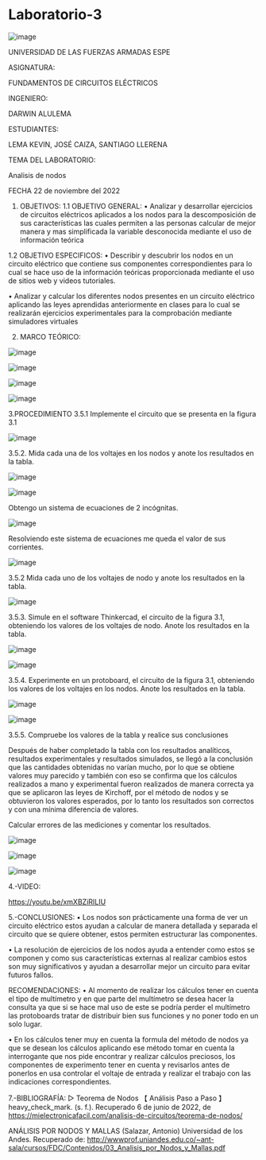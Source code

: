 # Laboratorio-3

![image](https://user-images.githubusercontent.com/116772752/203457428-f2266475-2739-4993-9e01-7761ed21ca25.png)

UNIVERSIDAD DE LAS FUERZAS ARMADAS ESPE

ASIGNATURA:

FUNDAMENTOS DE CIRCUITOS ELÉCTRICOS

INGENIERO:

DARWIN ALULEMA

ESTUDIANTES:

LEMA KEVIN, JOSÉ CAIZA, SANTIAGO LLERENA

TEMA DEL LABORATORIO:

Analisis de nodos

FECHA 22 de noviembre del 2022

1. OBJETIVOS:
1.1 OBJETIVO GENERAL:
• Analizar y desarrollar ejercicios de circuitos eléctricos aplicados a los nodos para la descomposición de sus características las cuales permiten a las personas calcular de mejor manera y mas simplificada la variable desconocida mediante el uso de información teórica

1.2 OBJETIVO ESPECIFICOS:
• Describir y descubrir los nodos en un circuito eléctrico que contiene sus componentes correspondientes para lo cual se hace uso de la información teóricas proporcionada mediante el uso de sitios web y videos tutoriales.

• Analizar y calcular los diferentes nodos presentes en un circuito eléctrico aplicando las leyes aprendidas anteriormente en clases para lo cual se realizarán ejercicios experimentales para la comprobación mediante simuladores virtuales

2. MARCO TEÓRICO:

![image](https://user-images.githubusercontent.com/116772752/203457536-1fc0c3ea-69f6-4a28-aa99-27f43cbb158e.png)

![image](https://user-images.githubusercontent.com/116772752/203457562-becce95b-f275-4937-8334-75212ebbae10.png)

![image](https://user-images.githubusercontent.com/116772752/203668813-6b26834a-7aec-440b-86de-4aea2d61a9d0.png)

![image](https://user-images.githubusercontent.com/116772752/203672433-af8290ee-37f9-4188-ab51-03a2b291221c.png)

3.PROCEDIMIENTO
3.5.1 Implemente el circuito que se presenta en la figura 3.1

![image](https://user-images.githubusercontent.com/116772752/203672530-04f0fbaf-16e8-4a17-a9ea-89082675e25b.png)

3.5.2. Mida cada una de los voltajes en los nodos y anote los resultados en la tabla.

![image](https://user-images.githubusercontent.com/116772752/203675096-98b0f803-4571-4df7-8e63-2d148563483a.png)

![image](https://user-images.githubusercontent.com/116772752/203675151-083bc82d-1755-4aa1-b97b-ef98117a3611.png)

Obtengo un sistema de ecuaciones de 2 incógnitas.

![image](https://user-images.githubusercontent.com/116772752/203675251-4a03938c-a494-4147-8691-e2416bb7e93d.png)

Resolviendo este sistema de ecuaciones me queda el valor de sus corrientes.

![image](https://user-images.githubusercontent.com/116772752/203675406-d74f16da-5e8c-4592-905e-1595d64b3f77.png)

3.5.2 Mida cada uno de los voltajes de nodo y anote los resultados en la tabla.

![image](https://user-images.githubusercontent.com/116772752/203675987-f82c41c6-501c-4e74-ac27-ecb09b043127.png)

3.5.3. Simule en el software Thinkercad, el circuito de la figura 3.1, obteniendo los valores de los voltajes de nodo. Anote los resultados en la tabla.

![image](https://user-images.githubusercontent.com/116772752/203676020-1d135405-f822-4141-a547-ef45486ce82c.png)

![image](https://user-images.githubusercontent.com/116772752/203676215-151917a7-9157-417a-b7b5-8441d096e597.png)

3.5.4. Experimente en un protoboard, el circuito de la figura 3.1, obteniendo los valores de los voltajes en los nodos. Anote los resultados en la tabla.

![image](https://user-images.githubusercontent.com/116772752/203676272-e3e0a560-ac78-4f67-ac27-22bdb64b5064.png)

![image](https://user-images.githubusercontent.com/116772752/203680382-cc44e9ca-adaf-4ac6-9be5-8561663e5bcb.png)

3.5.5. Compruebe los valores de la tabla y realice sus conclusiones

Después de haber completado la tabla con los resultados analíticos, resultados experimentales y resultados simulados, se llegó a la conclusión que las cantidades obtenidas no varían mucho, por lo que se obtiene valores muy parecido y también con eso se confirma que los cálculos realizados a mano y experimental fueron realizados de manera correcta ya que se aplicaron las leyes de Kirchoff, por el método de nodos y se obtuvieron los valores esperados, por lo tanto los resultados son correctos y con una mínima diferencia de valores.

Calcular errores de las mediciones y comentar los resultados.

![image](https://user-images.githubusercontent.com/116772752/203681243-5408a285-0028-40d3-b83a-0ea27044588a.png)

![image](https://user-images.githubusercontent.com/116772752/203681387-8ff4cd76-e0a5-4be5-9718-ff83fc694788.png)

![image](https://user-images.githubusercontent.com/116772752/203682164-e2ee110e-1bd6-4185-b883-0a27c3a9da77.png)

4.-VIDEO:

https://youtu.be/xmXBZiRILIU

5.-CONCLUSIONES:
• Los nodos son prácticamente una forma de ver un circuito eléctrico estos ayudan a calcular de manera detallada y separada el circuito que se quiere obtener, estos permiten estructurar las componentes.

• La resolución de ejercicios de los nodos ayuda a entender como estos se componen y como sus características externas al realizar cambios estos son muy significativos y ayudan a desarrollar mejor un circuito para evitar futuros fallos.

RECOMENDACIONES:
• Al momento de realizar los cálculos tener en cuenta el tipo de multímetro y en que parte del multímetro se desea hacer la consulta ya que si se hace mal uso de este se podría perder el multímetro las protoboards tratar de distribuir bien sus funciones y no poner todo en un solo lugar.

• En los cálculos tener muy en cuenta la formula del método de nodos ya que se desean los cálculos aplicando ese método tomar en cuenta la interrogante que nos pide encontrar y realizar cálculos preciosos, los componentes de experimento tener en cuenta y revisarlos antes de ponerlos en usa controlar el voltaje de entrada y realizar el trabajo con las indicaciones correspondientes.

7.-BIBLIOGRAFÍA:
▷ Teorema de Nodos 【 Análisis Paso a Paso 】heavy_check_mark. (s. f.). Recuperado 6 de junio de 2022, de https://mielectronicafacil.com/analisis-de-circuitos/teorema-de-nodos/

ANÁLISIS POR NODOS Y MALLAS (Salazar, Antonio) Universidad de los Andes. Recuperado de: http://wwwprof.uniandes.edu.co/~ant-sala/cursos/FDC/Contenidos/03_Analisis_por_Nodos_y_Mallas.pdf
